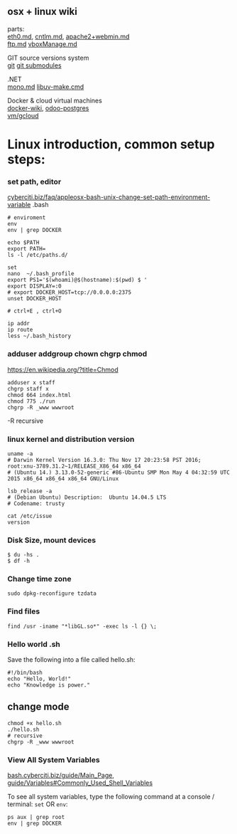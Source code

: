 ## osx + linux wiki

parts:  
[eth0.md](eth0.md), 
[cntlm.md](cntlm.md), 
[apache2+webmin.md](apache2+webmin.md)  
[ftp.md](ftp.md)
[vboxManage.md](vboxManage.md)
  
GIT source versions system  
[git](git.md)
[git submodules](git-submodules.md)

.NET  
[mono.md](mono.md)
[libuv-make.cmd](libuv-make.cmd)  

Docker & cloud virtual machines  
[docker-wiki](docker-wiki.md), 
[odoo-postgres](odoo-postgres.md)  
[vm/gcloud](vm/gcloud.md)

# Linux introduction, common setup steps:
### set path, editor

[cyberciti.biz/faq/appleosx-bash-unix-change-set-path-environment-variable](
    http://www.cyberciti.biz/faq/appleosx-bash-unix-change-set-path-environment-variable/)
.bash
```
# enviroment
env
env | grep DOCKER

echo $PATH
export PATH=
ls -l /etc/paths.d/

set
nano  ~/.bash_profile
export PS1='$(whoami)@$(hostname):$(pwd) $ '
export DISPLAY=:0
# export DOCKER_HOST=tcp://0.0.0.0:2375
unset DOCKER_HOST

# ctrl+E , ctrl+O

ip addr
ip route
less ~/.bash_history
```

### adduser addgroup chown chgrp chmod
https://en.wikipedia.org/?title=Chmod

```
adduser x staff
chgrp staff x
chmod 664 index.html
chmod 775 ./run
chgrp -R _www wwwroot
```
-R recursive

### linux kernel and distribution version

```
uname -a
# Darwin Kernel Version 16.3.0: Thu Nov 17 20:23:58 PST 2016; root:xnu-3789.31.2~1/RELEASE_X86_64 x86_64
# (Ubuntu 14.) 3.13.0-52-generic #86-Ubuntu SMP Mon May 4 04:32:59 UTC 2015 x86_64 x86_64 x86_64 GNU/Linux

lsb_release -a
# (Debian Ubuntu) Description:	Ubuntu 14.04.5 LTS
# Codename:	trusty

cat /etc/issue
version
```

### Disk Size, mount devices
```
$ du -hs .
$ df -h
```

### Change time zone

```
sudo dpkg-reconfigure tzdata
```
### Find files
```
find /usr -iname "*libGL.so*" -exec ls -l {} \;
```

### Hello world .sh
Save the following into a file called hello.sh:
```
#!/bin/bash
echo "Hello, World!" 
echo "Knowledge is power."
```

## change mode
```
chmod +x hello.sh
./hello.sh
# recursive
chgrp -R _www wwwroot
```

### View All System Variables

[bash.cyberciti.biz/guide/Main_Page](http://bash.cyberciti.biz/guide/Main_Page), 
[guide/Variables#Commonly_Used_Shell_Variables](
    http://bash.cyberciti.biz/guide/Variables#Commonly_Used_Shell_Variables)

To see all system variables, type the following command at a console / terminal:
`set` OR `env`:  
```
ps aux | grep root
env | grep DOCKER
```